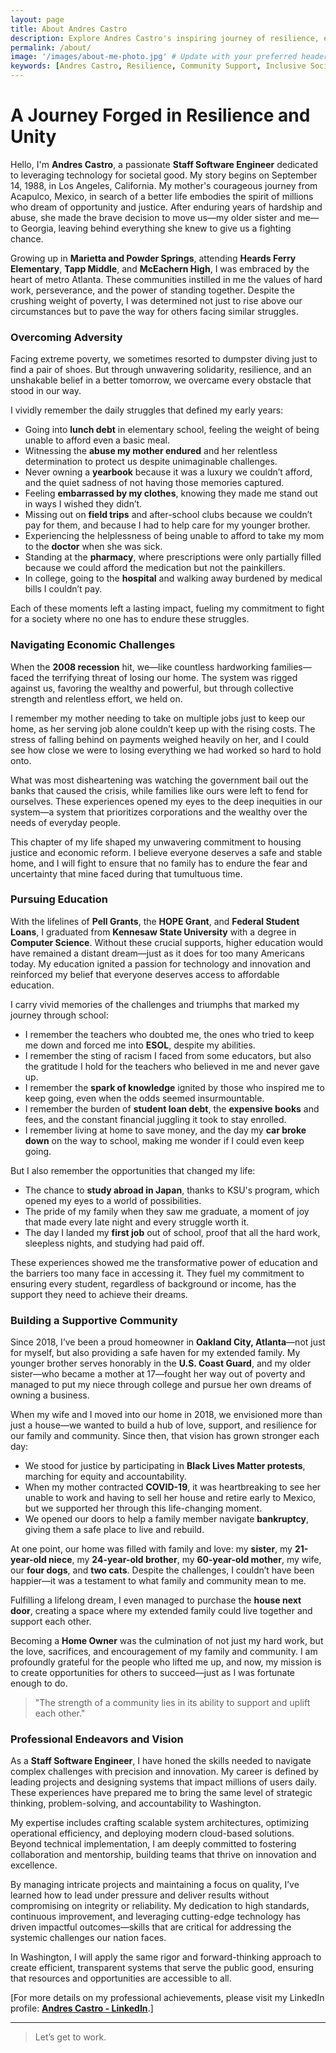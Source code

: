 ```yaml
---
layout: page
title: About Andres Castro
description: Explore Andres Castro's inspiring journey of resilience, education, and commitment to fostering an inclusive and transparent society through technology and community support.
permalink: /about/
image: '/images/about-me-photo.jpg' # Update with your preferred header image path
keywords: [Andres Castro, Resilience, Community Support, Inclusive Society, Technology for Good, Transparency, Education, Computer Science, Oakland City, Atlanta]
---
```


# A Journey Forged in Resilience and Unity

Hello, I'm **Andres Castro**, a passionate **Staff Software Engineer** dedicated to leveraging technology for societal good. My story begins on September 14, 1988, in Los Angeles, California. My mother's courageous journey from Acapulco, Mexico, in search of a better life embodies the spirit of millions who dream of opportunity and justice. After enduring years of hardship and abuse, she made the brave decision to move us—my older sister and me—to Georgia, leaving behind everything she knew to give us a fighting chance.

Growing up in **Marietta and Powder Springs**, attending **Heards Ferry Elementary**, **Tapp Middle**, and **McEachern High**, I was embraced by the heart of metro Atlanta. These communities instilled in me the values of hard work, perseverance, and the power of standing together. Despite the crushing weight of poverty, I was determined not just to rise above our circumstances but to pave the way for others facing similar struggles.

### Overcoming Adversity

Facing extreme poverty, we sometimes resorted to dumpster diving just to find a pair of shoes. But through unwavering solidarity, resilience, and an unshakable belief in a better tomorrow, we overcame every obstacle that stood in our way.

I vividly remember the daily struggles that defined my early years:  

- Going into **lunch debt** in elementary school, feeling the weight of being unable to afford even a basic meal.  
- Witnessing the **abuse my mother endured** and her relentless determination to protect us despite unimaginable challenges.  
- Never owning a **yearbook** because it was a luxury we couldn’t afford, and the quiet sadness of not having those memories captured.  
- Feeling **embarrassed by my clothes**, knowing they made me stand out in ways I wished they didn’t.  
- Missing out on **field trips** and after-school clubs because we couldn’t pay for them, and because I had to help care for my younger brother.  
- Experiencing the helplessness of being unable to afford to take my mom to the **doctor** when she was sick.  
- Standing at the **pharmacy**, where prescriptions were only partially filled because we could afford the medication but not the painkillers.  
- In college, going to the **hospital** and walking away burdened by medical bills I couldn’t pay.  

Each of these moments left a lasting impact, fueling my commitment to fight for a society where no one has to endure these struggles.  


### Navigating Economic Challenges

When the **2008 recession** hit, we—like countless hardworking families—faced the terrifying threat of losing our home. The system was rigged against us, favoring the wealthy and powerful, but through collective strength and relentless effort, we held on.

I remember my mother needing to take on multiple jobs just to keep our home, as her serving job alone couldn’t keep up with the rising costs. The stress of falling behind on payments weighed heavily on her, and I could see how close we were to losing everything we had worked so hard to hold onto.  

What was most disheartening was watching the government bail out the banks that caused the crisis, while families like ours were left to fend for ourselves. These experiences opened my eyes to the deep inequities in our system—a system that prioritizes corporations and the wealthy over the needs of everyday people.  

This chapter of my life shaped my unwavering commitment to housing justice and economic reform. I believe everyone deserves a safe and stable home, and I will fight to ensure that no family has to endure the fear and uncertainty that mine faced during that tumultuous time.  

### Pursuing Education

With the lifelines of **Pell Grants**, the **HOPE Grant**, and **Federal Student Loans**, I graduated from **Kennesaw State University** with a degree in **Computer Science**. Without these crucial supports, higher education would have remained a distant dream—just as it does for too many Americans today. My education ignited a passion for technology and innovation and reinforced my belief that everyone deserves access to affordable education.

I carry vivid memories of the challenges and triumphs that marked my journey through school:  

- I remember the teachers who doubted me, the ones who tried to keep me down and forced me into **ESOL**, despite my abilities.  
- I remember the sting of racism I faced from some educators, but also the gratitude I hold for the teachers who believed in me and never gave up.  
- I remember the **spark of knowledge** ignited by those who inspired me to keep going, even when the odds seemed insurmountable.  
- I remember the burden of **student loan debt**, the **expensive books** and fees, and the constant financial juggling it took to stay enrolled.  
- I remember living at home to save money, and the day my **car broke down** on the way to school, making me wonder if I could even keep going.  

But I also remember the opportunities that changed my life:  

- The chance to **study abroad in Japan**, thanks to KSU's program, which opened my eyes to a world of possibilities.  
- The pride of my family when they saw me graduate, a moment of joy that made every late night and every struggle worth it.  
- The day I landed my **first job** out of school, proof that all the hard work, sleepless nights, and studying had paid off.  

These experiences showed me the transformative power of education and the barriers too many face in accessing it. They fuel my commitment to ensuring every student, regardless of background or income, has the support they need to achieve their dreams.  

### Building a Supportive Community

Since 2018, I’ve been a proud homeowner in **Oakland City, Atlanta**—not just for myself, but also providing a safe haven for my extended family. My younger brother serves honorably in the **U.S. Coast Guard**, and my older sister—who became a mother at 17—fought her way out of poverty and managed to put my niece through college and pursue her own dreams of owning a business.

When my wife and I moved into our home in 2018, we envisioned more than just a house—we wanted to build a hub of love, support, and resilience for our family and community. Since then, that vision has grown stronger each day:  

- We stood for justice by participating in **Black Lives Matter protests**, marching for equity and accountability.  
- When my mother contracted **COVID-19**, it was heartbreaking to see her unable to work and having to sell her house and retire early to Mexico, but we supported her through this life-changing moment.  
- We opened our doors to help a family member navigate **bankruptcy**, giving them a safe place to live and rebuild.  

At one point, our home was filled with family and love: my **sister**, my **21-year-old niece**, my **24-year-old brother**, my **60-year-old mother**, my wife, our **four dogs**, and **two cats**. Despite the challenges, I couldn’t have been happier—it was a testament to what family and community mean to me.  

Fulfilling a lifelong dream, I even managed to purchase the **house next door**, creating a space where my extended family could live together and support each other.  

Becoming a **Home Owner** was the culmination of not just my hard work, but the love, sacrifices, and encouragement of my family and community. I am profoundly grateful for the people who lifted me up, and now, my mission is to create opportunities for others to succeed—just as I was fortunate enough to do.  

> "The strength of a community lies in its ability to support and uplift each other."

### Professional Endeavors and Vision

As a **Staff Software Engineer**, I have honed the skills needed to navigate complex challenges with precision and innovation. My career is defined by leading projects and designing systems that impact millions of users daily. These experiences have prepared me to bring the same level of strategic thinking, problem-solving, and accountability to Washington.

My expertise includes crafting scalable system architectures, optimizing operational efficiency, and deploying modern cloud-based solutions. Beyond technical implementation, I am deeply committed to fostering collaboration and mentorship, building teams that thrive on innovation and excellence.

By managing intricate projects and maintaining a focus on quality, I’ve learned how to lead under pressure and deliver results without compromising on integrity or reliability. My dedication to high standards, continuous improvement, and leveraging cutting-edge technology has driven impactful outcomes—skills that are critical for addressing the systemic challenges our nation faces.

In Washington, I will apply the same rigor and forward-thinking approach to create efficient, transparent systems that serve the public good, ensuring that resources and opportunities are accessible to all.

[For more details on my professional achievements, please visit my LinkedIn profile: **[Andres Castro - LinkedIn](https://www.linkedin.com/in/acastr7/)**.]

---

> Let’s get to work.